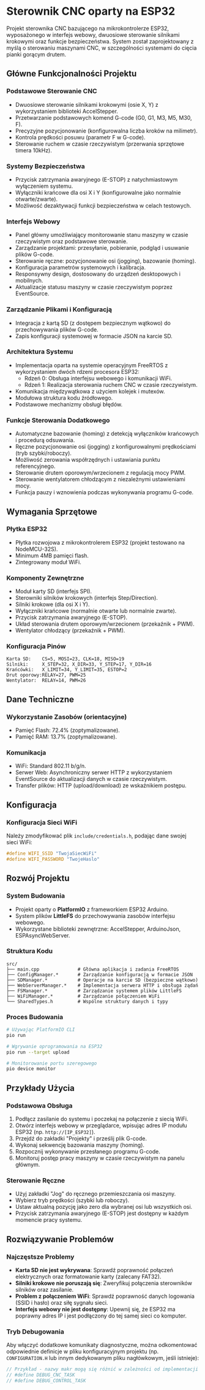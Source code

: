 # Sterownik CNC oparty na ESP32

Projekt sterownika CNC bazującego na mikrokontrolerze ESP32, wyposażonego w interfejs webowy, dwuosiowe sterowanie silnikami krokowymi oraz funkcje bezpieczeństwa. System został zaprojektowany z myślą o sterowaniu maszynami CNC, w szczególności systemami do cięcia pianki gorącym drutem.

## Główne Funkcjonalności Projektu

### Podstawowe Sterowanie CNC
- Dwuosiowe sterowanie silnikami krokowymi (osie X, Y) z wykorzystaniem biblioteki AccelStepper.
- Przetwarzanie podstawowych komend G-code (G0, G1, M3, M5, M30, F).
- Precyzyjne pozycjonowanie (konfigurowalna liczba kroków na milimetr).
- Kontrola prędkości posuwu (parametr F w G-code).
- Sterowanie ruchem w czasie rzeczywistym (przerwania sprzętowe timera 10kHz).

### Systemy Bezpieczeństwa
- Przycisk zatrzymania awaryjnego (E-STOP) z natychmiastowym wyłączeniem systemu.
- Wyłączniki krańcowe dla osi X i Y (konfigurowalne jako normalnie otwarte/zwarte).
- Możliwość dezaktywacji funkcji bezpieczeństwa w celach testowych.

### Interfejs Webowy
- Panel główny umożliwiający monitorowanie stanu maszyny w czasie rzeczywistym oraz podstawowe sterowanie.
- Zarządzanie projektami: przesyłanie, pobieranie, podgląd i usuwanie plików G-code.
- Sterowanie ręczne: pozycjonowanie osi (jogging), bazowanie (homing).
- Konfiguracja parametrów systemowych i kalibracja.
- Responsywny design, dostosowany do urządzeń desktopowych i mobilnych.
- Aktualizacje statusu maszyny w czasie rzeczywistym poprzez EventSource.

### Zarządzanie Plikami i Konfiguracją
- Integracja z kartą SD (z dostępem bezpiecznym wątkowo) do przechowywania plików G-code.
- Zapis konfiguracji systemowej w formacie JSON na karcie SD.

### Architektura Systemu
- Implementacja oparta na systemie operacyjnym FreeRTOS z wykorzystaniem dwóch rdzeni procesora ESP32:
  - Rdzeń 0: Obsługa interfejsu webowego i komunikacji WiFi.
  - Rdzeń 1: Realizacja sterowania ruchem CNC w czasie rzeczywistym.
- Komunikacja międzywątkowa z użyciem kolejek i mutexów.
- Modułowa struktura kodu źródłowego.
- Podstawowe mechanizmy obsługi błędów.

### Funkcje Sterowania Dodatkowego
- Automatyczne bazowanie (homing) z detekcją wyłączników krańcowych i procedurą odsuwania.
- Ręczne pozycjonowanie osi (jogging) z konfigurowalnymi prędkościami (tryb szybki/roboczy).
- Możliwość zerowania współrzędnych i ustawiania punktu referencyjnego.
- Sterowanie drutem oporowym/wrzecionem z regulacją mocy PWM.
- Sterowanie wentylatorem chłodzącym z niezależnymi ustawieniami mocy.
- Funkcja pauzy i wznowienia podczas wykonywania programu G-code.

## Wymagania Sprzętowe

### Płytka ESP32
- Płytka rozwojowa z mikrokontrolerem ESP32 (projekt testowano na NodeMCU-32S).
- Minimum 4MB pamięci flash.
- Zintegrowany moduł WiFi.

### Komponenty Zewnętrzne
- Moduł karty SD (interfejs SPI).
- Sterowniki silników krokowych (interfejs Step/Direction).
- Silniki krokowe (dla osi X i Y).
- Wyłączniki krańcowe (normalnie otwarte lub normalnie zwarte).
- Przycisk zatrzymania awaryjnego (E-STOP).
- Układ sterowania drutem oporowym/wrzecionem (przekaźnik + PWM).
- Wentylator chłodzący (przekaźnik + PWM).

### Konfiguracja Pinów
```
Karta SD:    CS=5, MOSI=23, CLK=18, MISO=19
Silniki:     X_STEP=32, X_DIR=33, Y_STEP=17, Y_DIR=16
Krańcówki:   X_LIMIT=34, Y_LIMIT=35, ESTOP=2
Drut oporowy:RELAY=27, PWM=25
Wentylator:  RELAY=14, PWM=26
```

## Dane Techniczne

### Wykorzystanie Zasobów (orientacyjne)
- Pamięć Flash: 72.4% (zoptymalizowane).
- Pamięć RAM: 13.7% (zoptymalizowane).

### Komunikacja
- WiFi: Standard 802.11 b/g/n.
- Serwer Web: Asynchroniczny serwer HTTP z wykorzystaniem EventSource do aktualizacji danych w czasie rzeczywistym.
- Transfer plików: HTTP (upload/download) ze wskaźnikiem postępu.

## Konfiguracja

### Konfiguracja Sieci WiFi
Należy zmodyfikować plik `include/credentials.h`, podając dane swojej sieci WiFi:
```cpp
#define WIFI_SSID "TwojaSiecWiFi"
#define WIFI_PASSWORD "TwojeHaslo"
```

## Rozwój Projektu

### System Budowania
- Projekt oparty o **PlatformIO** z frameworkiem ESP32 Arduino.
- System plików **LittleFS** do przechowywania zasobów interfejsu webowego.
- Wykorzystane biblioteki zewnętrzne: AccelStepper, ArduinoJson, ESPAsyncWebServer.

### Struktura Kodu
```
src/
├── main.cpp              # Główna aplikacja i zadania FreeRTOS
├── ConfigManager.*       # Zarządzanie konfiguracją w formacie JSON
├── SDManager.*           # Operacje na karcie SD (bezpieczne wątkowo)
├── WebServerManager.*    # Implementacja serwera HTTP i obsługa żądań
├── FSManager.*           # Zarządzanie systemem plików LittleFS
├── WiFiManager.*         # Zarządzanie połączeniem WiFi
└── SharedTypes.h         # Wspólne struktury danych i typy
```

### Proces Budowania
```bash
# Używając PlatformIO CLI
pio run

# Wgrywanie oprogramowania na ESP32
pio run --target upload

# Monitorowanie portu szeregowego
pio device monitor
```

## Przykłady Użycia

### Podstawowa Obsługa
1.  Podłącz zasilanie do systemu i poczekaj na połączenie z siecią WiFi.
2.  Otwórz interfejs webowy w przeglądarce, wpisując adres IP modułu ESP32 (np. `http://[IP_ESP32]`).
3.  Przejdź do zakładki "Projekty" i prześlij plik G-code.
4.  Wykonaj sekwencję bazowania maszyny (homing).
5.  Rozpocznij wykonywanie przesłanego programu G-code.
6.  Monitoruj postęp pracy maszyny w czasie rzeczywistym na panelu głównym.

### Sterowanie Ręczne
- Użyj zakładki "Jog" do ręcznego przemieszczania osi maszyny.
- Wybierz tryb prędkości (szybki lub roboczy).
- Ustaw aktualną pozycję jako zero dla wybranej osi lub wszystkich osi.
- Przycisk zatrzymania awaryjnego (E-STOP) jest dostępny w każdym momencie pracy systemu.

## Rozwiązywanie Problemów

### Najczęstsze Problemy
- **Karta SD nie jest wykrywana**: Sprawdź poprawność połączeń elektrycznych oraz formatowanie karty (zalecany FAT32).
- **Silniki krokowe nie poruszają się**: Zweryfikuj połączenia sterowników silników oraz zasilanie.
- **Problem z połączeniem WiFi**: Sprawdź poprawność danych logowania (SSID i hasło) oraz siłę sygnału sieci.
- **Interfejs webowy nie jest dostępny**: Upewnij się, że ESP32 ma poprawny adres IP i jest podłączony do tej samej sieci co komputer.

### Tryb Debugowania
Aby włączyć dodatkowe komunikaty diagnostyczne, można odkomentować odpowiednie definicje w pliku konfiguracyjnym projektu (np. `CONFIGURATION.H` lub innym dedykowanym pliku nagłówkowym, jeśli istnieje):
```cpp
// Przykład - nazwy makr mogą się różnić w zależności od implementacji
// #define DEBUG_CNC_TASK
// #define DEBUG_CONTROL_TASK
```